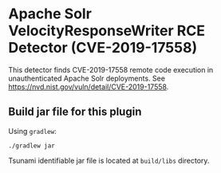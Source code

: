 # Apache Solr VelocityResponseWriter RCE Detector (CVE-2019-17558)

This detector finds CVE-2019-17558 remote code execution in unauthenticated
Apache Solr deployments. See https://nvd.nist.gov/vuln/detail/CVE-2019-17558.

## Build jar file for this plugin

Using `gradlew`:

```shell
./gradlew jar
```

Tsunami identifiable jar file is located at `build/libs` directory.
